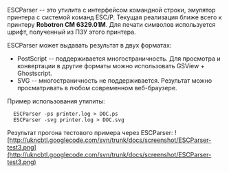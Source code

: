 ESCParser -- это утилита с интерфейсом командной строки, эмулятор принтера с системой команд ESC/P. Текущая реализация ближе всего к принтеру **Robotron CM 6329.01M**. Для печати символов используется шрифт, полученный из ПЗУ этого принтера.

ESCParser может выдавать результат в двух форматах:
  * PostScript -- поддерживается многостраничность. Для просмотра и конвертации в другие форматы можно использовать GSView + Ghostscript.
  * SVG -- многостраничность не поддерживается. Результат можно просматривать в любом современном веб-браузере.

Пример использования утилиты:
```
  ESCParser -ps printer.log > DOC.ps
  ESCParser -svg printer.log > DOC.svg
```
Результат прогона тестового примера через ESCParser:
![http://ukncbtl.googlecode.com/svn/trunk/docs/screenshot/ESCParser-test3.png](http://ukncbtl.googlecode.com/svn/trunk/docs/screenshot/ESCParser-test3.png)